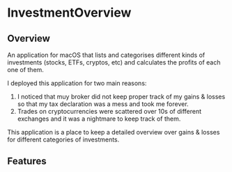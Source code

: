 # InvestmentOverview


## Overview
An application for macOS that lists and categorises different kinds of investments (stocks, ETFs, cryptos, etc) and calculates the profits of each one of them.

I deployed this application for two main reasons:

1. I noticed that muy broker did not keep proper track of my gains & losses so that my tax declaration was a mess and took me forever.
2. Trades on cryptocurrencies were scattered over 10s of different exchanges and it was a nightmare to keep track of them.

This application is a place to keep a detailed overview over gains & losses for different categories of investments.


## Features


